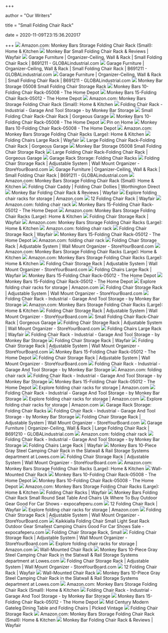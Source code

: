 +++
        
author = "Our Writers"
        
title = "Small Folding Chair Rack"
        
date = 2020-11-09T23:15:36.202017
        
+++
[ ![](https://images-na.ssl-images-amazon.com/images/I/51Kqqk0XUiL._AC_SL1000_.jpg)](https://images-na.ssl-images-amazon.com/images/I/51Kqqk0XUiL._AC_SL1000_.jpg) Amazon.com: Monkey Bars Storage Folding Chair Rack (Small): Home & Kitchen
[ ![](https://secure.img1-fg.wfcdn.com/im/06148010/resize-h800-w800%5Ecompr-r85/1181/118130014/Small+Folding+Chair+Rack.jpg)](https://secure.img1-fg.wfcdn.com/im/06148010/resize-h800-w800%5Ecompr-r85/1181/118130014/Small+Folding+Chair+Rack.jpg) Monkey Bar Small Folding Chair Rack & Reviews | Wayfair
[ ![](https://images.globalindustrial.com/images/pd/web-small-folding-chair-rack-front-view.jpg?t=1604411080000)](https://images.globalindustrial.com/images/pd/web-small-folding-chair-rack-front-view.jpg?t=1604411080000) Garage Furniture | Organizer-Ceiling, Wall & Rack | Small Folding Chair Rack  | B691211 - GLOBALindustrial.com
[ ![](https://images.globalindustrial.com/images/enlarge/web-small-folding-chair-rack-front-view.jpg?t=1581483600000)](https://images.globalindustrial.com/images/enlarge/web-small-folding-chair-rack-front-view.jpg?t=1581483600000) Garage Furniture | Organizer-Ceiling, Wall & Rack | Small Folding Chair Rack  | B691211 - GLOBALindustrial.com
[ ![](https://images.globalindustrial.com/images/500x500/web-small-folding-chair-rack.jpg?t=1334116800000)](https://images.globalindustrial.com/images/500x500/web-small-folding-chair-rack.jpg?t=1334116800000) Garage Furniture | Organizer-Ceiling, Wall & Rack | Small Folding Chair Rack  | B691211 - GLOBALindustrial.com
[ ![](https://www.competitiveedgeproducts.com/assets/images/05008-05.jpeg)](https://www.competitiveedgeproducts.com/assets/images/05008-05.jpeg) Monkey Bar Storage 05008 Small Folding Chair Storage Rack
[ ![](https://images.homedepot-static.com/productImages/ead2467a-8c5f-406c-9925-87ee9cee2dfd/svn/gray-monkey-bars-garage-storage-hooks-05008-64_600.jpg)](https://images.homedepot-static.com/productImages/ead2467a-8c5f-406c-9925-87ee9cee2dfd/svn/gray-monkey-bars-garage-storage-hooks-05008-64_600.jpg) Monkey Bars 10-Folding Chair Rack-05008 - The Home Depot
[ ![](https://images.homedepot-static.com/productImages/582bb931-3beb-43ae-8b3d-dd5a604f2de1/svn/gray-monkey-bars-garage-storage-hooks-05012-64_600.jpg)](https://images.homedepot-static.com/productImages/582bb931-3beb-43ae-8b3d-dd5a604f2de1/svn/gray-monkey-bars-garage-storage-hooks-05012-64_600.jpg) Monkey Bars 15-Folding Chair Rack-05012 - The Home Depot
[ ![](https://images-na.ssl-images-amazon.com/images/I/51Kqqk0XUiL._AC_SX569_.jpg)](https://images-na.ssl-images-amazon.com/images/I/51Kqqk0XUiL._AC_SX569_.jpg) Amazon.com: Monkey Bars Storage Folding Chair Rack (Small): Home & Kitchen
[ ![](https://st.hzcdn.com/simgs/7a710b4808ee69d2_4-9251/home-design.jpg)](https://st.hzcdn.com/simgs/7a710b4808ee69d2_4-9251/home-design.jpg) Folding Chair Rack - Industrial - Garage And Tool Storage - by Monkey Bar  Storage
[ ![](https://i.ytimg.com/vi/qWwwfiWFbl0/maxresdefault.jpg)](https://i.ytimg.com/vi/qWwwfiWFbl0/maxresdefault.jpg) Small Folding Chair Rack-Chair Rack | Gorgeous Garage
[ ![](https://images.homedepot-static.com/productImages/3db51805-7c1e-4935-9642-e296e2979865/svn/gray-monkey-bars-garage-storage-hooks-05008-1f_600.jpg)](https://images.homedepot-static.com/productImages/3db51805-7c1e-4935-9642-e296e2979865/svn/gray-monkey-bars-garage-storage-hooks-05008-1f_600.jpg) Monkey Bars 10-Folding Chair Rack-05008 - The Home Depot
[ ![](https://i.pinimg.com/originals/e4/32/d7/e432d7f33274fb589b43e6e42e3d7bef.jpg)](https://i.pinimg.com/originals/e4/32/d7/e432d7f33274fb589b43e6e42e3d7bef.jpg) Pin on Home
[ ![](https://images.homedepot-static.com/productImages/531e66e7-1a75-4393-936f-523832cb5899/svn/gray-monkey-bars-garage-storage-hooks-05008-4f_600.jpg)](https://images.homedepot-static.com/productImages/531e66e7-1a75-4393-936f-523832cb5899/svn/gray-monkey-bars-garage-storage-hooks-05008-4f_600.jpg) Monkey Bars 10-Folding Chair Rack-05008 - The Home Depot
[ ![](https://images-na.ssl-images-amazon.com/images/I/61W%2Bc7uLK1L._AC_SL1250_.jpg)](https://images-na.ssl-images-amazon.com/images/I/61W%2Bc7uLK1L._AC_SL1250_.jpg) Amazon.com: Monkey Bars Storage Folding Chair Racks (Large): Home & Kitchen
[ ![](https://secure.img1-fg.wfcdn.com/im/313516/resize-h310-w310%5Ecompr-r85/3805/38059266/folding-chair-rack.jpg)](https://secure.img1-fg.wfcdn.com/im/313516/resize-h310-w310%5Ecompr-r85/3805/38059266/folding-chair-rack.jpg) Folding Chairs Large Rack | Wayfair
[ ![](https://gorgeousgarage.com/sites/default/files/styles/product_one_half/public/large-folding-chair-kit.jpg?itok=uAeb2XFH)](https://gorgeousgarage.com/sites/default/files/styles/product_one_half/public/large-folding-chair-kit.jpg?itok=uAeb2XFH) Large Folding Chair Rack-Folding Chair Rack | Gorgeous Garage
[ ![](https://www.competitiveedgeproducts.com/assets/images/05008-07.jpeg)](https://www.competitiveedgeproducts.com/assets/images/05008-07.jpeg) Monkey Bar Storage 05008 Small Folding Chair Storage Rack
[ ![](https://gorgeousgarage.com/sites/default/files/styles/product_one_half/public/large-folding-chair-straight.jpg?itok=iyA7LHz1)](https://gorgeousgarage.com/sites/default/files/styles/product_one_half/public/large-folding-chair-straight.jpg?itok=iyA7LHz1) Large Folding Chair Rack-Folding Chair Rack | Gorgeous Garage
[ ![](https://cdn10.bigcommerce.com/s-p3ysh9/products/107/images/686/foldingchairstorage05012_6__43770.1455216077.285.365.jpg?c=2)](https://cdn10.bigcommerce.com/s-p3ysh9/products/107/images/686/foldingchairstorage05012_6__43770.1455216077.285.365.jpg?c=2) Garage Rack Storage: Folding Chair Racks
[ ![](https://cdn11.bigcommerce.com/s-6p8lmnk/products/2043/images/22799/Omni-Chair-angle2__86370.1551037211.500.750.jpg?c=3)](https://cdn11.bigcommerce.com/s-6p8lmnk/products/2043/images/22799/Omni-Chair-angle2__86370.1551037211.500.750.jpg?c=3) Folding Chair Storage Rack | Adjustable System | Wall Mount Organizer -  StoreYourBoard.com
[ ![](https://images.globalindustrial.com/images/500x500/web-small-folding-chair-rack-components.jpg?t=1334116800000)](https://images.globalindustrial.com/images/500x500/web-small-folding-chair-rack-components.jpg?t=1334116800000) Garage Furniture | Organizer-Ceiling, Wall & Rack | Small Folding Chair Rack  | B691211 - GLOBALindustrial.com
[ ![](https://m.media-amazon.com/images/S/aplus-seller-content-images-us-east-1/ATVPDKIKX0DER/AHT1CESOFGI5B/1cad02b0-c0ba-4a81-9aa9-95f2cec78326._CR174,101,1667,515_PT0_SX970__.jpg)](https://m.media-amazon.com/images/S/aplus-seller-content-images-us-east-1/ATVPDKIKX0DER/AHT1CESOFGI5B/1cad02b0-c0ba-4a81-9aa9-95f2cec78326._CR174,101,1667,515_PT0_SX970__.jpg) Amazon.com: Monkey Bars Storage Folding Chair Rack (Small): Home & Kitchen
[ ![](https://d1zloi9myumgkb.cloudfront.net/images/84-double-tier-folding-chair-truck-nps-loaded.jpg)](https://d1zloi9myumgkb.cloudfront.net/images/84-double-tier-folding-chair-truck-nps-loaded.jpg) Folding Chair Caddy | Folding Chair Dollies | Worthington Direct
[ ![](https://secure.img1-fg.wfcdn.com/im/59246578/resize-h800-w800%5Ecompr-r85/1069/106932963/Folding+Chair+Rack.jpg)](https://secure.img1-fg.wfcdn.com/im/59246578/resize-h800-w800%5Ecompr-r85/1069/106932963/Folding+Chair+Rack.jpg) Monkey Bar Folding Chair Rack & Reviews | Wayfair
[ ![](https://m.media-amazon.com/images/I/51uegA2n6HL._SS350_AC_.jpg)](https://m.media-amazon.com/images/I/51uegA2n6HL._SS350_AC_.jpg) Explore folding chair racks for storage | Amazon.com
[ ![](https://secure.img1-ag.wfcdn.com/im/02961681/resize-h310-w310%5Ecompr-r85/1069/106932944/folding-chair-rack.jpg)](https://secure.img1-ag.wfcdn.com/im/02961681/resize-h310-w310%5Ecompr-r85/1069/106932944/folding-chair-rack.jpg) 12 Folding Chair Rack | Wayfair
[ ![](https://m.media-amazon.com/images/I/41wi80UbyqL._SS400_.jpg)](https://m.media-amazon.com/images/I/41wi80UbyqL._SS400_.jpg) Amazon.com: folding chair rack
[ ![](https://images.homedepot-static.com/productImages/95bdc6d7-a664-4c55-be92-3786e63faa41/svn/gray-monkey-bars-garage-storage-hooks-05012-e1_600.jpg)](https://images.homedepot-static.com/productImages/95bdc6d7-a664-4c55-be92-3786e63faa41/svn/gray-monkey-bars-garage-storage-hooks-05012-e1_600.jpg) Monkey Bars 15-Folding Chair Rack-05012 - The Home Depot
[ ![](https://m.media-amazon.com/images/S/aplus-media/sc/ff22af9f-a908-4ac5-bca3-b516772cb644.__CR0,0,970,600_PT0_SX970_V1___.jpg)](https://m.media-amazon.com/images/S/aplus-media/sc/ff22af9f-a908-4ac5-bca3-b516772cb644.__CR0,0,970,600_PT0_SX970_V1___.jpg) Amazon.com: Monkey Bars Storage Folding Chair Racks (Large): Home & Kitchen
[ ![](https://secure.img1-fg.wfcdn.com/im/95444639/resize-h600-w600%5Ecompr-r85/1202/12023608/Deluxe+Fabric+Padded+Folding+Chair+%28Set+of+4%29.jpg)](https://secure.img1-fg.wfcdn.com/im/95444639/resize-h600-w600%5Ecompr-r85/1202/12023608/Deluxe+Fabric+Padded+Folding+Chair+%28Set+of+4%29.jpg) Folding Chair Storage Rack | Wayfair
[ ![](https://m.media-amazon.com/images/S/aplus-media/sc/4e88bf5f-994a-4fc7-b2e0-4a2faf1f0530.__CR0,191,1000,619_PT0_SX970_V1___.png)](https://m.media-amazon.com/images/S/aplus-media/sc/4e88bf5f-994a-4fc7-b2e0-4a2faf1f0530.__CR0,191,1000,619_PT0_SX970_V1___.png) Amazon.com: Monkey Bars Storage Folding Chair Racks (Large): Home & Kitchen
[ ![](https://m.media-amazon.com/images/I/41s9ONTggrL._SS400_.jpg)](https://m.media-amazon.com/images/I/41s9ONTggrL._SS400_.jpg) Amazon.com: folding chair rack
[ ![](https://secure.img1-fg.wfcdn.com/im/42685992/resize-h310-w310%5Ecompr-r85/1141/114130515/oak-wood-padded-folding-chair.jpg)](https://secure.img1-fg.wfcdn.com/im/42685992/resize-h310-w310%5Ecompr-r85/1141/114130515/oak-wood-padded-folding-chair.jpg) Folding Chair Storage Rack | Wayfair
[ ![](https://images.homedepot-static.com/productImages/dbd7fc0b-c900-4549-9d6d-239291a2fda1/svn/gray-monkey-bars-garage-storage-hooks-05012-66_600.jpg)](https://images.homedepot-static.com/productImages/dbd7fc0b-c900-4549-9d6d-239291a2fda1/svn/gray-monkey-bars-garage-storage-hooks-05012-66_600.jpg) Monkey Bars 15-Folding Chair Rack-05012 - The Home Depot
[ ![](https://m.media-amazon.com/images/I/71GhjA9Q-qL._AC_UY218_.jpg)](https://m.media-amazon.com/images/I/71GhjA9Q-qL._AC_UY218_.jpg) Amazon.com: folding chair rack
[ ![](https://cdn11.bigcommerce.com/s-6p8lmnk/images/stencil/600w/products/2043/28577/389D5412-44EC-420E-BFB7-DF8A044C57EF__81080.1582127359.jpg?c=3)](https://cdn11.bigcommerce.com/s-6p8lmnk/images/stencil/600w/products/2043/28577/389D5412-44EC-420E-BFB7-DF8A044C57EF__81080.1582127359.jpg?c=3) Folding Chair Storage Rack | Adjustable System | Wall Mount Organizer -  StoreYourBoard.com
[ ![](https://m.media-amazon.com/images/I/81mTtn+5Z1L._AC_SS350_.jpg)](https://m.media-amazon.com/images/I/81mTtn+5Z1L._AC_SS350_.jpg) Amazon.com: Monkey Bars Storage Folding Chair Racks (Large): Home & Kitchen
[ ![](https://m.media-amazon.com/images/S/aplus-media/sc/77f44fcb-2e85-4397-9cb0-e81d8a8c33e9.__CR0,0,970,300_PT0_SX970_V1___.jpg)](https://m.media-amazon.com/images/S/aplus-media/sc/77f44fcb-2e85-4397-9cb0-e81d8a8c33e9.__CR0,0,970,300_PT0_SX970_V1___.jpg) Amazon.com: Monkey Bars Storage Folding Chair Racks (Large): Home & Kitchen
[ ![](https://cdn11.bigcommerce.com/s-6p8lmnk/images/stencil/1280w/products/2043/22799/Omni-Chair-angle2__86370.1551037211.jpg?c=3)](https://cdn11.bigcommerce.com/s-6p8lmnk/images/stencil/1280w/products/2043/22799/Omni-Chair-angle2__86370.1551037211.jpg?c=3) Folding Chair Storage Rack | Adjustable System | Wall Mount Organizer -  StoreYourBoard.com
[ ![](https://secure.img1-fg.wfcdn.com/im/36928288/resize-h600-w600%5Ecompr-r85/5351/53515280/Hultgren+2200+Series+Fabric+Padded+Folding+Chair+%28Set+of+4%29.jpg)](https://secure.img1-fg.wfcdn.com/im/36928288/resize-h600-w600%5Ecompr-r85/5351/53515280/Hultgren+2200+Series+Fabric+Padded+Folding+Chair+%28Set+of+4%29.jpg) Folding Chairs Large Rack | Wayfair
[ ![](https://images.homedepot-static.com/productImages/7f94d5b2-a7f7-42e0-a6c8-3c478e57ab9a/svn/gray-monkey-bars-garage-storage-hooks-05012-77_600.jpg)](https://images.homedepot-static.com/productImages/7f94d5b2-a7f7-42e0-a6c8-3c478e57ab9a/svn/gray-monkey-bars-garage-storage-hooks-05012-77_600.jpg) Monkey Bars 15-Folding Chair Rack-05012 - The Home Depot
[ ![](https://images.homedepot-static.com/productImages/d49b706b-f24e-4a39-95ea-9d36d12bc5e7/svn/gray-monkey-bars-garage-storage-hooks-05012-1d_600.jpg)](https://images.homedepot-static.com/productImages/d49b706b-f24e-4a39-95ea-9d36d12bc5e7/svn/gray-monkey-bars-garage-storage-hooks-05012-1d_600.jpg) Monkey Bars 15-Folding Chair Rack-05012 - The Home Depot
[ ![](https://m.media-amazon.com/images/I/71k153egfbL._SS350_AC_.jpg)](https://m.media-amazon.com/images/I/71k153egfbL._SS350_AC_.jpg) Explore folding chair racks for storage | Amazon.com
[ ![](https://cdn11.bigcommerce.com/s-6p8lmnk/images/stencil/600w/products/2043/22800/Omni-Chair-angle__39777.1582127333.jpg?c=3)](https://cdn11.bigcommerce.com/s-6p8lmnk/images/stencil/600w/products/2043/22800/Omni-Chair-angle__39777.1582127333.jpg?c=3) Folding Chair Storage Rack | Adjustable System | Wall Mount Organizer -  StoreYourBoard.com
[ ![](https://st.hzcdn.com/fimgs/a8512db90e7df37c_6443-w300-h300-b1-p10--.jpg)](https://st.hzcdn.com/fimgs/a8512db90e7df37c_6443-w300-h300-b1-p10--.jpg) Folding Chair Rack - Industrial - Garage And Tool Storage - by Monkey Bar  Storage
[ ![](https://images-na.ssl-images-amazon.com/images/I/61c8O%2B--xcL._AC_SX466_.jpg)](https://images-na.ssl-images-amazon.com/images/I/61c8O%2B--xcL._AC_SX466_.jpg) Amazon.com: Monkey Bars Storage Folding Chair Racks (Large): Home & Kitchen
[ ![](https://storeyourboard.s3.amazonaws.com/App/CustomerPhoto/000/001/613/image/thumbnail/CE0DA481-8CD1-44D6-99FF-3BF4F99DDA17.jpeg)](https://storeyourboard.s3.amazonaws.com/App/CustomerPhoto/000/001/613/image/thumbnail/CE0DA481-8CD1-44D6-99FF-3BF4F99DDA17.jpeg) Folding Chair Storage Rack | Adjustable System | Wall Mount Organizer -  StoreYourBoard.com
[ ![](https://gorgeousgarage.com/sites/default/files/styles/related_products/public/9_bucket_rack-white.jpg?itok=lwwZEWE9)](https://gorgeousgarage.com/sites/default/files/styles/related_products/public/9_bucket_rack-white.jpg?itok=lwwZEWE9) Small Folding Chair Rack-Chair Rack | Gorgeous Garage
[ ![](https://cdn11.bigcommerce.com/s-6p8lmnk/images/stencil/600w/products/2043/24303/Garage_Chair_Storage_Rack__80517.1582127351.jpg?c=3)](https://cdn11.bigcommerce.com/s-6p8lmnk/images/stencil/600w/products/2043/24303/Garage_Chair_Storage_Rack__80517.1582127351.jpg?c=3) Folding Chair Storage Rack | Adjustable System | Wall Mount Organizer -  StoreYourBoard.com
[ ![](https://secure.img1-fg.wfcdn.com/im/45834575/resize-h310-w310%5Ecompr-r85/9641/96412776/commercial-fabric-padded-folding-chair-set-of-4.jpg)](https://secure.img1-fg.wfcdn.com/im/45834575/resize-h310-w310%5Ecompr-r85/9641/96412776/commercial-fabric-padded-folding-chair-set-of-4.jpg) Folding Chairs Large Rack | Wayfair
[ ![](https://st.hzcdn.com/fimgs/8c21fd3b0d64fe23_4611-w300-h300-b1-p10--.jpg)](https://st.hzcdn.com/fimgs/8c21fd3b0d64fe23_4611-w300-h300-b1-p10--.jpg) Folding Chair Rack - Industrial - Garage And Tool Storage - by Monkey Bar  Storage
[ ![](https://secure.img1-fg.wfcdn.com/im/85921232/resize-h310-w310%5Ecompr-r85/1202/12023582/all-metal-folding-chair-set-of-4.jpg)](https://secure.img1-fg.wfcdn.com/im/85921232/resize-h310-w310%5Ecompr-r85/1202/12023582/all-metal-folding-chair-set-of-4.jpg) Folding Chair Storage Rack | Wayfair
[ ![](https://cdn11.bigcommerce.com/s-6p8lmnk/images/stencil/600w/products/2043/22580/Omni_-_2chair_-_front__97892.1560434225.jpg?c=3)](https://cdn11.bigcommerce.com/s-6p8lmnk/images/stencil/600w/products/2043/22580/Omni_-_2chair_-_front__97892.1560434225.jpg?c=3) Folding Chair Storage Rack | Adjustable System | Wall Mount Organizer -  StoreYourBoard.com
[ ![](https://images.homedepot-static.com/productImages/f1654e3e-a535-4f98-a898-fcfda30e438c/svn/gray-monkey-bars-garage-storage-hooks-05012-31_600.jpg)](https://images.homedepot-static.com/productImages/f1654e3e-a535-4f98-a898-fcfda30e438c/svn/gray-monkey-bars-garage-storage-hooks-05012-31_600.jpg) Monkey Bars 15-Folding Chair Rack-05012 - The Home Depot
[ ![](https://i.ytimg.com/vi/U9HSu2ub52s/maxresdefault.jpg)](https://i.ytimg.com/vi/U9HSu2ub52s/maxresdefault.jpg) Folding Chair Storage Rack | Adjustable System | Wall Mount Organizer -  StoreYourBoard.com
[ ![](https://st.hzcdn.com/fimgs/1341b7150730f7c8_0155-w300-h300-b1-p10--.jpg)](https://st.hzcdn.com/fimgs/1341b7150730f7c8_0155-w300-h300-b1-p10--.jpg) Folding Chair Rack - Industrial - Garage And Tool Storage - by Monkey Bar  Storage
[ ![](https://m.media-amazon.com/images/I/41X7ZR3P2BL._SS400_.jpg)](https://m.media-amazon.com/images/I/41X7ZR3P2BL._SS400_.jpg) Amazon.com: folding chair rack
[ ![](https://st.hzcdn.com/fimgs/a691a96206d71911_0653-w300-h300-b1-p10--.jpg)](https://st.hzcdn.com/fimgs/a691a96206d71911_0653-w300-h300-b1-p10--.jpg) Folding Chair Rack - Industrial - Garage And Tool Storage - by Monkey Bar  Storage
[ ![](https://images.homedepot-static.com/productImages/772bd43a-8eb6-4b39-8a33-b0594ca3f547/svn/gray-monkey-bars-garage-storage-hooks-05012-76_600.jpg)](https://images.homedepot-static.com/productImages/772bd43a-8eb6-4b39-8a33-b0594ca3f547/svn/gray-monkey-bars-garage-storage-hooks-05012-76_600.jpg) Monkey Bars 15-Folding Chair Rack-05012 - The Home Depot
[ ![](https://m.media-amazon.com/images/I/21hXwCOhRYL._SS299_AC_.jpg)](https://m.media-amazon.com/images/I/21hXwCOhRYL._SS299_AC_.jpg) Explore folding chair racks for storage | Amazon.com
[ ![](https://st.hzcdn.com/fimgs/3ad153330a9811e5_0175-w300-h300-b1-p10--.jpg)](https://st.hzcdn.com/fimgs/3ad153330a9811e5_0175-w300-h300-b1-p10--.jpg) Folding Chair Rack - Industrial - Garage And Tool Storage - by Monkey Bar  Storage
[ ![](https://m.media-amazon.com/images/I/81mn-u1C+YL._SS350_AC_.jpg)](https://m.media-amazon.com/images/I/81mn-u1C+YL._SS350_AC_.jpg) Explore folding chair racks for storage | Amazon.com
[ ![](https://m.media-amazon.com/images/I/41R+Uyn8zcL._SS349_AC_.jpg)](https://m.media-amazon.com/images/I/41R+Uyn8zcL._SS349_AC_.jpg) Explore folding chair racks for storage | Amazon.com
[ ![](https://cdn10.bigcommerce.com/s-p3ysh9/products/95/images/663/campingchairrack05002_4__45009.1455215274.285.365.jpg?c=2)](https://cdn10.bigcommerce.com/s-p3ysh9/products/95/images/663/campingchairrack05002_4__45009.1455215274.285.365.jpg?c=2) Garage Rack Storage: Folding Chair Racks
[ ![](https://st.hzcdn.com/fimgs/b7b1b2ce0c6df55f_5688-w300-h300-b1-p10--.jpg)](https://st.hzcdn.com/fimgs/b7b1b2ce0c6df55f_5688-w300-h300-b1-p10--.jpg) Folding Chair Rack - Industrial - Garage And Tool Storage - by Monkey Bar  Storage
[ ![](https://cdn11.bigcommerce.com/s-6p8lmnk/images/stencil/600w/products/2043/22803/Omni-Chair-double_6__65107.1582127361.jpg?c=3)](https://cdn11.bigcommerce.com/s-6p8lmnk/images/stencil/600w/products/2043/22803/Omni-Chair-double_6__65107.1582127361.jpg?c=3) Folding Chair Storage Rack | Adjustable System | Wall Mount Organizer -  StoreYourBoard.com
[ ![](https://images.globalindustrial.com/images/enlarge/Large-Folding-Chair-Straight-1.jpg?t=1581483600000)](https://images.globalindustrial.com/images/enlarge/Large-Folding-Chair-Straight-1.jpg?t=1581483600000) Garage Furniture | Organizer-Ceiling, Wall & Rack | Large Folding Chair Rack  | B691210 - GLOBALindustrial.com
[ ![](https://m.media-amazon.com/images/I/81eGbAwnXGL._AC_UY218_.jpg)](https://m.media-amazon.com/images/I/81eGbAwnXGL._AC_UY218_.jpg) Amazon.com: folding chair rack
[ ![](https://st.hzcdn.com/fimgs/c6e14da70c6df5f1_5716-w300-h300-b1-p10--.jpg)](https://st.hzcdn.com/fimgs/c6e14da70c6df5f1_5716-w300-h300-b1-p10--.jpg) Folding Chair Rack - Industrial - Garage And Tool Storage - by Monkey Bar  Storage
[ ![](https://secure.img1-fg.wfcdn.com/im/49444386/compr-r85/7991/79917423/default_name.jpg)](https://secure.img1-fg.wfcdn.com/im/49444386/compr-r85/7991/79917423/default_name.jpg) Folding Chairs Large Rack | Wayfair
[ ![](http://mobileimages.lowes.com/product/converted/100141/1001417900.jpg)](http://mobileimages.lowes.com/product/converted/100141/1001417900.jpg) Monkey Bars 10-Piece Gray Steel Camping Chair Rack in the Slatwall & Rail  Storage Systems department at Lowes.com
[ ![](https://cdn11.bigcommerce.com/s-6p8lmnk/images/stencil/600w/products/2043/29123/Chairs_after_adding_additional_hanger__75863.1582127357.jpg?c=3)](https://cdn11.bigcommerce.com/s-6p8lmnk/images/stencil/600w/products/2043/29123/Chairs_after_adding_additional_hanger__75863.1582127357.jpg?c=3) Folding Chair Storage Rack | Adjustable System | Wall Mount Organizer -  StoreYourBoard.com
[ ![](https://m.media-amazon.com/images/S/aplus-media/sc/941059bd-f206-4268-8a77-b3e44f28d63a.__CR0,0,970,300_PT0_SX970_V1___.png)](https://m.media-amazon.com/images/S/aplus-media/sc/941059bd-f206-4268-8a77-b3e44f28d63a.__CR0,0,970,300_PT0_SX970_V1___.png) Amazon.com: Monkey Bars Storage Folding Chair Racks (Large): Home & Kitchen
[ ![](https://marvel-b1-cdn.bc0a.com/f00000000107743/www.lifetime.com/imagecache/kodachrome/product/main/07bee86c-723c-4e98-826e-3aafcae49cb7.jpg)](https://marvel-b1-cdn.bc0a.com/f00000000107743/www.lifetime.com/imagecache/kodachrome/product/main/07bee86c-723c-4e98-826e-3aafcae49cb7.jpg) Wall-Mounted Chair Rack
[ ![](https://images.homedepot-static.com/productImages/760b73fa-8a42-4460-a24e-a00918113369/svn/gray-monkey-bars-garage-storage-hooks-02002-64_600.jpg)](https://images.homedepot-static.com/productImages/760b73fa-8a42-4460-a24e-a00918113369/svn/gray-monkey-bars-garage-storage-hooks-02002-64_600.jpg) Monkey Bars 10-Folding Chair Rack-05008 - The Home Depot
[ ![](https://images.homedepot-static.com/productImages/c62059c8-720a-41b4-93aa-c979650ebd1c/svn/gray-monkey-bars-garage-storage-hooks-02001-64_600.jpg)](https://images.homedepot-static.com/productImages/c62059c8-720a-41b4-93aa-c979650ebd1c/svn/gray-monkey-bars-garage-storage-hooks-02001-64_600.jpg) Monkey Bars 10-Folding Chair Rack-05008 - The Home Depot
[ ![](https://images-na.ssl-images-amazon.com/images/I/81aMZC9wZsL._AC_UL160_SR160,160_.jpg)](https://images-na.ssl-images-amazon.com/images/I/81aMZC9wZsL._AC_UL160_SR160,160_.jpg) Amazon.com: Monkey Bars Storage Folding Chair Racks (Large): Home & Kitchen
[ ![](https://secure.img1-fg.wfcdn.com/im/11037593/resize-h310-w310%5Ecompr-r85/1207/120773266/boone-solid-wood-folding-adirondack-chair-set-of-2.jpg)](https://secure.img1-fg.wfcdn.com/im/11037593/resize-h310-w310%5Ecompr-r85/1207/120773266/boone-solid-wood-folding-adirondack-chair-set-of-2.jpg) Folding Chair Racks | Wayfair
[ ![](https://www.expocafeperu.com/w/2020/01/monkey-bars-folding-chair-rack-small-small-round-seat-folding-chair-small-folding-table-and-chairs-uk-small-folding-chair-where-to-buy.jpg)](https://www.expocafeperu.com/w/2020/01/monkey-bars-folding-chair-rack-small-small-round-seat-folding-chair-small-folding-table-and-chairs-uk-small-folding-chair-where-to-buy.jpg) Monkey Bars Folding Chair Rack Small Round Seat Table And Chairs Uk Where  To Buy Outdoor Gear Good For Car Shows - expocafeperu.com
[ ![](https://secure.img1-ag.wfcdn.com/im/16634765/resize-h160-w160%5Ecompr-r85/1202/12023392/Double+Fabric+Padded+Folding+Chair+%2528Set+of+4%2529.jpg)](https://secure.img1-ag.wfcdn.com/im/16634765/resize-h160-w160%5Ecompr-r85/1202/12023392/Double+Fabric+Padded+Folding+Chair+%2528Set+of+4%2529.jpg) 12 Folding Chair Rack | Wayfair
[ ![](https://m.media-amazon.com/images/I/41Cil1e+V1L._SS350_AC_.jpg)](https://m.media-amazon.com/images/I/41Cil1e+V1L._SS350_AC_.jpg) Explore folding chair racks for storage | Amazon.com
[ ![](https://cdn11.bigcommerce.com/s-6p8lmnk/images/stencil/600w/products/2043/22801/Omni-Chair-Front__27337.1560434239.jpg?c=3)](https://cdn11.bigcommerce.com/s-6p8lmnk/images/stencil/600w/products/2043/22801/Omni-Chair-Front__27337.1560434239.jpg?c=3) Folding Chair Storage Rack | Adjustable System | Wall Mount Organizer -  StoreYourBoard.com
[ ![](https://www.expocafeperu.com/w/2020/01/kaikkialla-folding-chair-small-small-light-folding-chair-small-seat-folding-chair-small-folding-chair-rack.jpg)](https://www.expocafeperu.com/w/2020/01/kaikkialla-folding-chair-small-small-light-folding-chair-small-seat-folding-chair-small-folding-chair-rack.jpg) Kaikkialla Folding Chair Small Light Seat Rack Outdoor Gear Smallest  Camping Chairs Good For Car Shows Sale - expocafeperu.com
[ ![](https://d3gqasl9vmjfd8.cloudfront.net/20e1d1f9-b118-4f6f-94b1-153ca2f9deb2.jpg)](https://d3gqasl9vmjfd8.cloudfront.net/20e1d1f9-b118-4f6f-94b1-153ca2f9deb2.jpg) Folding Chair Storage Rack, Small
[ ![](https://cdn11.bigcommerce.com/s-6p8lmnk/images/stencil/600w/products/2043/22798/Omni-Chair-front2__26854.1560434208.jpg?c=3)](https://cdn11.bigcommerce.com/s-6p8lmnk/images/stencil/600w/products/2043/22798/Omni-Chair-front2__26854.1560434208.jpg?c=3) Folding Chair Storage Rack | Adjustable System | Wall Mount Organizer -  StoreYourBoard.com
[ ![](https://m.media-amazon.com/images/I/91oQjDZoB-L._SS350_AC_.jpg)](https://m.media-amazon.com/images/I/91oQjDZoB-L._SS350_AC_.jpg) Explore folding chair racks for storage | Amazon.com
[ ![](https://marvel-b1-cdn.bc0a.com/f00000000107743/www.lifetime.com/imagecache/kodachrome/product/main/bf87f61e-ec61-41af-afb1-fa1219689129.jpg)](https://marvel-b1-cdn.bc0a.com/f00000000107743/www.lifetime.com/imagecache/kodachrome/product/main/bf87f61e-ec61-41af-afb1-fa1219689129.jpg) Wall-Mounted Chair Rack
[ ![](https://mobileimages.lowes.com/product/converted/100142/1001424280.jpg?size=lg)](https://mobileimages.lowes.com/product/converted/100142/1001424280.jpg?size=lg) Monkey Bars 10-Piece Gray Steel Camping Chair Rack in the Slatwall & Rail  Storage Systems department at Lowes.com
[ ![](https://storeyourboard.s3.amazonaws.com/App/CustomerPhoto/000/001/611/image/thumbnail/28898F77-9CBB-4F26-A893-9074D26B2580.jpeg)](https://storeyourboard.s3.amazonaws.com/App/CustomerPhoto/000/001/611/image/thumbnail/28898F77-9CBB-4F26-A893-9074D26B2580.jpeg) Folding Chair Storage Rack | Adjustable System | Wall Mount Organizer -  StoreYourBoard.com
[ ![](https://secure.img1-ag.wfcdn.com/im/37179732/resize-h160-w160%5Ecompr-r85/1023/102309617/Fabric+Padded+Folding+Chair+%2528Set+of+4%2529.jpg)](https://secure.img1-ag.wfcdn.com/im/37179732/resize-h160-w160%5Ecompr-r85/1023/102309617/Fabric+Padded+Folding+Chair+%2528Set+of+4%2529.jpg) 12 Folding Chair Rack | Wayfair
[ ![](https://marvel-b1-cdn.bc0a.com/f00000000107743/www.lifetime.com/imagecache/kodachrome/product/main/0f999ef9-7739-4b7e-a136-73582b24e270.jpg)](https://marvel-b1-cdn.bc0a.com/f00000000107743/www.lifetime.com/imagecache/kodachrome/product/main/0f999ef9-7739-4b7e-a136-73582b24e270.jpg) Wall-Mounted Chair Rack
[ ![](https://mobileimages.lowes.com/product/converted/100141/1001417872.jpg?size=lg)](https://mobileimages.lowes.com/product/converted/100141/1001417872.jpg?size=lg) Monkey Bars 10-Piece Gray Steel Camping Chair Rack in the Slatwall & Rail  Storage Systems department at Lowes.com
[ ![](https://images-na.ssl-images-amazon.com/images/I/41%2BKcuE7-NL._AC_SY355_.jpg)](https://images-na.ssl-images-amazon.com/images/I/41%2BKcuE7-NL._AC_SY355_.jpg) Amazon.com: Monkey Bars Storage Folding Chair Rack (Small): Home & Kitchen
[ ![](https://st.hzcdn.com/fimgs/42614bc20314fa28_6248-w300-h300-b1-p10--.jpg)](https://st.hzcdn.com/fimgs/42614bc20314fa28_6248-w300-h300-b1-p10--.jpg) Folding Chair Rack - Industrial - Garage And Tool Storage - by Monkey Bar  Storage
[ ![](https://images.homedepot-static.com/productImages/2ad581e0-31cd-4636-a57d-fc09e008062d/svn/monkey-bars-garage-bike-racks-01006-64_1000.jpg)](https://images.homedepot-static.com/productImages/2ad581e0-31cd-4636-a57d-fc09e008062d/svn/monkey-bars-garage-bike-racks-01006-64_1000.jpg) Monkey Bars 15-Folding Chair Rack-05012 - The Home Depot
[ ![](https://pickedvintage.files.wordpress.com/2014/07/mcm-gateleg-table-3.jpg)](https://pickedvintage.files.wordpress.com/2014/07/mcm-gateleg-table-3.jpg) Mid Century Modern Gateleg Dining Table and Folding Chairs | Picked Vintage
[ ![](https://www.simplygoodstuff.com/assets/images/folding-chair-rack-2.jpg)](https://www.simplygoodstuff.com/assets/images/folding-chair-rack-2.jpg) Folding Chair Storage Rack
[ ![](https://images-na.ssl-images-amazon.com/images/I/41fvDVLuAIL._AC_SY355_.jpg)](https://images-na.ssl-images-amazon.com/images/I/41fvDVLuAIL._AC_SY355_.jpg) Amazon.com: Monkey Bars Storage Folding Chair Rack (Small): Home & Kitchen
[ ![](https://secure.img1-fg.wfcdn.com/im/33866946/resize-h340-p1-w340%5Ecompr-r70/1017/101780521/GALS48M4JW+Gladiator+48%2522+W+x+96%2522+L+GearLoft+Overhead+Garage+Ceiling+Mounted+Rack.jpg)](https://secure.img1-fg.wfcdn.com/im/33866946/resize-h340-p1-w340%5Ecompr-r70/1017/101780521/GALS48M4JW+Gladiator+48%2522+W+x+96%2522+L+GearLoft+Overhead+Garage+Ceiling+Mounted+Rack.jpg) Monkey Bar Folding Chair Rack & Reviews | Wayfair

